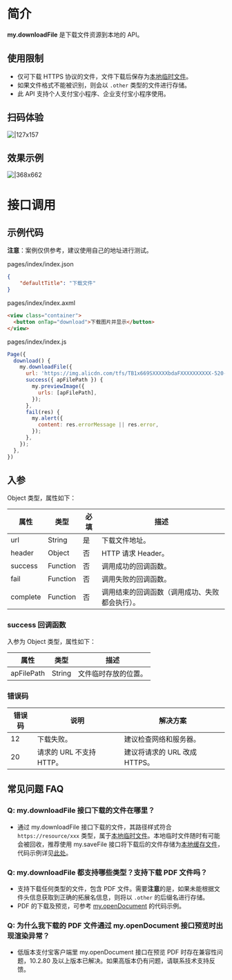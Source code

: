 # 简介

**my.downloadFile** 是下载文件资源到本地的 API。

## 使用限制

- 仅可下载 HTTPS 协议的文件，文件下载后保存为[本地临时文件](https://opendocs.alipay.com/mini/03dt4s#%E6%9C%AC%E5%9C%B0%E4%B8%B4%E6%97%B6%E6%96%87%E4%BB%B6)。
- 如果文件格式不能被识别，则会以 `.other` 类型的文件进行存储。
- 此 API 支持个人支付宝小程序、企业支付宝小程序使用。

## 扫码体验

![|127x157](https://gw.alipayobjects.com/zos/skylark-tools/public/files/5730fab3a21f3a650e16da1c67526a1a.jpeg#align=left&display=inline&height=157&margin=%5Bobject%20Object%5D&originHeight=157&originWidth=127&status=done&style=stroke&width=127)

## 效果示例

![|368x662](https://gw.alipayobjects.com/zos/skylark-tools/public/files/699af658d03164470c0c18765d18e4f2.gif#align=left&display=inline&height=662&margin=%5Bobject%20Object%5D&originHeight=662&originWidth=368&status=done&style=stroke&width=368)

# 接口调用

## 示例代码

**注意**：案例仅供参考，建议使用自己的地址进行测试。

pages/index/index.json

```json
{
    "defaultTitle": "下载文件"
}
```

pages/index/index.axml

```html
<view class="container">
  <button onTap="download">下载图片并显示</button>
</view>
```

pages/index/index.js

```javascript
Page({
  download() {
    my.downloadFile({
      url: 'https://img.alicdn.com/tfs/TB1x669SXXXXXbdaFXXXXXXXXXX-520-280.jpg',
      success({ apFilePath }) {
        my.previewImage({
          urls: [apFilePath],
        });
      },
      fail(res) {
        my.alert({
          content: res.errorMessage || res.error,
        });
      },
    });
  },
})
```

## 入参

Object 类型，属性如下：

| **属性** | **类型** | **必填** | **描述**                                       |
| -------- | -------- | -------- | ---------------------------------------------- |
| url      | String   | 是       | 下载文件地址。                                 |
| header   | Object   | 否       | HTTP 请求 Header。                             |
| success  | Function | 否       | 调用成功的回调函数。                           |
| fail     | Function | 否       | 调用失败的回调函数。                           |
| complete | Function | 否       | 调用结束的回调函数（调用成功、失败都会执行）。 |


### success 回调函数

入参为 Object 类型，属性如下：

| **属性**   | **类型** | **描述**             |
| ---------- | -------- | -------------------- |
| apFilePath | String   | 文件临时存放的位置。 |


### 错误码

| **错误码** | **说明**                 | **解决方案**                  |
| ---------- | ------------------------ | ----------------------------- |
| 12         | 下载失败。               | 建议检查网络和服务器。        |
| 20         | 请求的 URL 不支持 HTTP。 | 建议将请求的 URL 改成 HTTPS。 |


## 常见问题 FAQ

### Q: my.downloadFile 接口下载的文件在哪里？

- 通过 my.downloadFile 接口下载的文件，其路径样式符合 `https://resource/xxx` 类型，属于[本地临时文件](https://opendocs.alipay.com/mini/03dt4s#%E6%9C%AC%E5%9C%B0%E4%B8%B4%E6%97%B6%E6%96%87%E4%BB%B6)。本地临时文件随时有可能会被回收，推荐使用 my.saveFile 接口将下载后的文件存储为[本地缓存文件](https://opendocs.alipay.com/mini/03dt4s#%E6%9C%AC%E5%9C%B0%E7%BC%93%E5%AD%98%E6%96%87%E4%BB%B6)，代码示例详见[此处](https://opendocs.alipay.com/mini/03dt4s#%E7%A4%BA%E4%BE%8B%E4%BB%A3%E7%A0%81)。


### Q: my.downloadFile 都支持哪些类型？支持下载 PDF 文件吗？

- 支持下载任何类型的文件，包含 PDF 文件。需要**注意**的是，如果未能根据文件头信息获取到正确的拓展名信息，则将以 `.other` 的后缀名进行存储。
- PDF 的下载及预览，可参考 [my.openDocument](https://opendocs.alipay.com/mini/api/mwpprc) 的代码示例。


### Q: 为什么我下载的 PDF 文件通过 my.openDocument 接口预览时出现渲染异常？

- 低版本支付宝客户端里 my.openDocument 接口在预览 PDF 时存在兼容性问题，10.2.80 及以上版本已解决。如果高版本仍有问题，请联系技术支持反馈。
